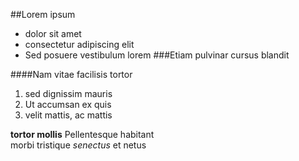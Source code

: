 ##Lorem ipsum
* dolor sit amet
* consectetur adipiscing elit
* Sed posuere vestibulum lorem
###Etiam pulvinar cursus blandit

####Nam vitae facilisis tortor
1. sed dignissim mauris
2. Ut accumsan ex quis
3. velit mattis, ac mattis

**tortor mollis** Pellentesque habitant  
morbi tristique _senectus_ et netus